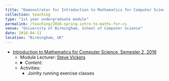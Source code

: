 ```yaml
---	
title: "Demonstrator for Introduction to Mathematics for Computer Science"		
collection: teaching		
type: "1st year undergraduate module"		
permalink: /teaching/2016-spring-intro-to-maths-for-cs
venue: "University of Birmingham, School of Computer Science"		
date: 2016-04-11		
location: "Birmingham, UK"		
---	
```

 			
* [Introduction to Mathematics for Computer Science, Semester 2, 2016](https://canvas.bham.ac.uk/courses/15666/pages/intro-maths-cs-2-contents) 		
   * Module Lecturer: [Steve Vickers](http://www.cs.bham.ac.uk/~sjv/) 		
   * <details> 
      <summary>Content: </summary>
      <p>
       <ul> 
        <li> Coordinate geometry: Equations of lines and circles; gradients.
        </li>
        <li> Functions and their graphs: A very vivid way to describe functions and their properties. 
        </li>    
        <li> Functions at large x: This aspect of functions is interesting in its own right, but also important for analysing the efficiency of computer algorithms.
        </li> 
        <li> Differential calculus: Rules for finding gradients. This lies right at the heart of mathematical applications.
        </li> 
        <li> Differential calculus continued.
        </li> 
        <li> Polynomials: Manipulating them, and something about finding their roots.
        </li> 
        <li> Trigonometry: Calculating with angles.
        </li> 
        <li> Complex numbers: What happens if you invent an "imaginary" square root  of -1. The amazing idea that trigonometry is just imaginary exponentiation.
        </li>
        <li> Integration: Finding areas - or the opposite of differentiation.
        </li>
        <li> Simultaneous linear equations: Solving linear equations simultaneously.
        </li> 
       </ul>  
      </p> 
   * Activities: 
     * Joinlty running exercise classes

     
